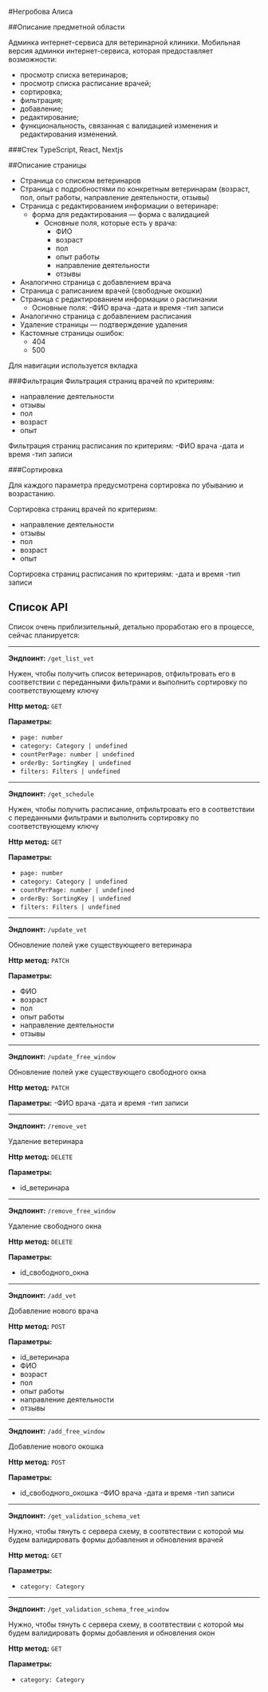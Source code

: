 #Негробова Алиса

##Описание предметной области

Админка интернет-сервиса для ветеринарной клиники.
Мобильная версия админки интернет-сервиса, которая предоставляет возможности:
- просмотр списка ветеринаров;
- просмотр списка расписание врачей;
- сортировка;
- фильтрация;
- добавление;
- редактирование;
- функциональность, связанная с валидацией изменения и редактирования изменений.

###Стек
TypeScript, React, Nextjs

##Описание страницы

- Страница со списком ветеринаров
- Страница с подробностями по конкретным ветеринарам (возраст, пол, опыт работы, направление деятельности, отзывы)
- Страница с редактированием информации о ветеринаре:
  - форма для редактирования — форма с валидацией
    - Основные поля, которые есть у врача:
      - ФИО
      - возраст
      - пол
      - опыт работы
      - направление деятельности
      - отзывы
- Аналогично страница с добавлением врача
- Страница с раписанием врачей (свободные окошки)
- Страница с редактированием информации о распинании
  - Основные поля:
     -ФИО врача
     -дата и время
     -тип записи
- Аналогично страница с добавлением расписания
- Удаление страницы — подтверждение удаления
- Кастомные страницы ошибок:
  - 404
  - 500

Для навигации используется вкладка

###Фильтрация
Фильтрация страниц врачей по критериям:
- направление деятельности
- отзывы
- пол
- возраст
- опыт

Фильтрация страниц расписания по критериям:
-ФИО врача
-дата и время
-тип записи

###Сортировка

Для каждого параметра предусмотрена сортировка по убыванию и возрастанию.

Сортировка страниц врачей по критериям:
- направление деятельности
- отзывы
- пол
- возраст
- опыт

Сортировка страниц расписания по критериям:
-дата и время
-тип записи

## Список API

Список очень приблизительный, детально проработаю его в процессе, сейчас планируется:

---

**Эндпоинт:** `/get_list_vet`

Нужен, чтобы получить список ветеринаров, отфильтровать его в соответствии с переданными фильтрами и выполнить сортировку по соответствующему ключу

**Http метод:** `GET`

**Параметры:**
- `page: number`
- `category: Category | undefined`
- `countPerPage: number | undefined`
- `orderBy: SortingKey | undefined`
- `filters: Filters | undefined`

---

**Эндпоинт:** `/get_schedule`

Нужен, чтобы получить расписание, отфильтровать его в соответствии с переданными фильтрами и выполнить сортировку по соответствующему ключу

**Http метод:** `GET`

**Параметры:**
- `page: number`
- `category: Category | undefined`
- `countPerPage: number | undefined`
- `orderBy: SortingKey | undefined`
- `filters: Filters | undefined`

---


**Эндпоинт:** `/update_vet`

Обновление полей уже существующеего ветеринара

**Http метод:** `PATCH`

**Параметры:**
- ФИО
- возраст
- пол
- опыт работы
- направление деятельности
- отзывы

---

**Эндпоинт:** `/update_free_window`

Обновление полей уже существующего свободного окна

**Http метод:** `PATCH`

**Параметры:**
-ФИО врача
-дата и время
-тип записи

---

**Эндпоинт:** `/remove_vet`

Удаление ветеринара

**Http метод:** `DELETE`

**Параметры:**
- id_ветеринара

---

**Эндпоинт:** `/remove_free_window`

Удаление свободного окна

**Http метод:** `DELETE`

**Параметры:**
- id_свободного_окна

---

**Эндпоинт:** `/add_vet`

Добавление нового врача

**Http метод:** `POST`

**Параметры:**
- id_ветеринара
- ФИО
- возраст
- пол
- опыт работы
- направление деятельности
- отзывы

---

**Эндпоинт:** `/add_free_window`

Добавление нового окошка

**Http метод:** `POST`

**Параметры:**
- id_свободного_окошка
-ФИО врача
-дата и время
-тип записи

---

**Эндпоинт:** `/get_validation_schema_vet`

Нужно, чтобы тянуть с сервера схему, в соотвтествии с которой мы будем валидировать формы добавления и обновления врачей

**Http метод:** `GET`

**Параметры:**

- `category: Category`

---

**Эндпоинт:** `/get_validation_schema_free_window`

Нужно, чтобы тянуть с сервера схему, в соотвтествии с которой мы будем валидировать формы добавления и обновления окон

**Http метод:** `GET`

**Параметры:**

- `category: Category`